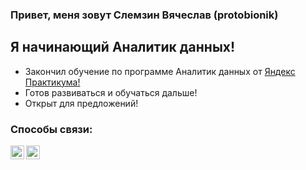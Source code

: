 ### Привет, меня зовут Слемзин Вячеслав (protobionik)

## Я начинающий Аналитик данных! 
- Закончил обучение по программе Аналитик данных от [Яндекс Практикума!]([https://praktikum.yandex.ru/data-analyst/])
- Готов развиваться и обучаться дальше! 
- Открыт для предложений! 
### Способы связи:
[<img align="left" alt="opa_oz | telegram" width="22px" src="https://cdn-icons-png.flaticon.com/512/87/87413.png" />][telegram]
[<img align="left" alt="opa_oz | LinkedIn" width="22px" src="https://pngicon.ru/file/uploads/vk.png" />][vk]


[telegram]: https://t.me/protobionik
[vk]: https://vk.com/protobionik
